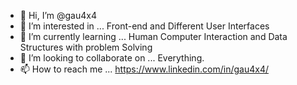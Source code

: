 - 👋 Hi, I’m @gau4x4
- 👀 I’m interested in ... Front-end and Different User Interfaces
- 🌱 I’m currently learning ... Human Computer Interaction and Data Structures with problem Solving
- 💞️ I’m looking to collaborate on ... Everything.
- 📫 How to reach me ... https://www.linkedin.com/in/gau4x4/

<!---
gau4x4/gau4x4 is a ✨ special ✨ repository because its `README.md` (this file) appears on your GitHub profile.
You can click the Preview link to take a look at your changes.
--->

